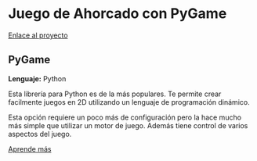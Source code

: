 # Juego de Ahorcado con PyGame

[Enlace al proyecto](https://codealo.dev/proyectos/juego-de-ahorcado-con-py-game)

## PyGame

**Lenguaje:** Python

Esta librería para Python es de la más populares. Te permite crear facilmente juegos en 2D utilizando un lenguaje de programación dinámico.

Esta opción requiere un poco más de configuración pero la hace mucho más simple que utilizar un motor de juego. Además tiene control de varios aspectos del juego.

[Aprende más](https://www.pygame.org/docs/)
